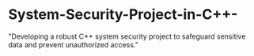 # System-Security-Project-in-C++-
"Developing a robust C++ system security project to safeguard sensitive data and prevent unauthorized access."
